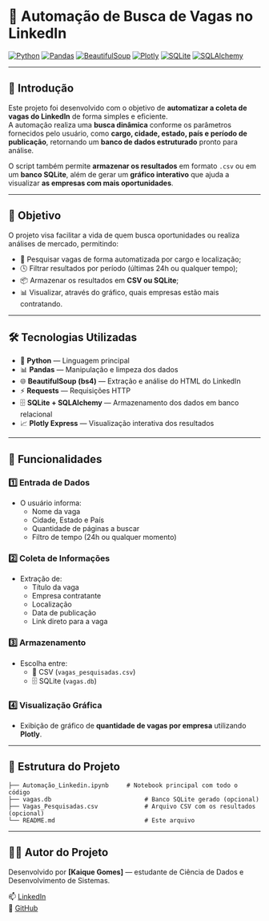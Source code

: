 # 🤖 Automação de Busca de Vagas no LinkedIn

[![Python](https://img.shields.io/badge/Python-blue?logo=python&logoColor=white)](https://www.python.org/)  [![Pandas](https://img.shields.io/badge/Pandas-150458?logo=pandas&logoColor=white)](https://pandas.pydata.org/)  [![BeautifulSoup](https://img.shields.io/badge/BeautifulSoup-4B8BBE?logo=python&logoColor=white)](https://www.crummy.com/software/BeautifulSoup/)  [![Plotly](https://img.shields.io/badge/Plotly-3F4F75?logo=plotly&logoColor=white)](https://plotly.com/python/)  [![SQLite](https://img.shields.io/badge/SQLite-07405E?logo=sqlite&logoColor=white)](https://www.sqlite.org/)  [![SQLAlchemy](https://img.shields.io/badge/SQLAlchemy-red?logo=python&logoColor=white)](https://www.sqlalchemy.org/)

---

## 🌟 Introdução

Este projeto foi desenvolvido com o objetivo de **automatizar a coleta de vagas do LinkedIn** de forma simples e eficiente.  
A automação realiza uma **busca dinâmica** conforme os parâmetros fornecidos pelo usuário, como **cargo, cidade, estado, país e período de publicação**, retornando um **banco de dados estruturado** pronto para análise.

O script também permite **armazenar os resultados** em formato `.csv` ou em um **banco SQLite**, além de gerar um **gráfico interativo** que ajuda a visualizar **as empresas com mais oportunidades**.

---

## 🎯 Objetivo

O projeto visa facilitar a vida de quem busca oportunidades ou realiza análises de mercado, permitindo:

- 🔎 Pesquisar vagas de forma automatizada por cargo e localização;  
- 🕓 Filtrar resultados por período (últimas 24h ou qualquer tempo);  
- 📦 Armazenar os resultados em **CSV ou SQLite**;  
- 📊 Visualizar, através do gráfico, quais empresas estão mais contratando.  

---

## 🛠 Tecnologias Utilizadas

- 🐍 **Python** — Linguagem principal  
- 📊 **Pandas** — Manipulação e limpeza dos dados  
- 🌐 **BeautifulSoup (bs4)** — Extração e análise do HTML do LinkedIn  
- ⚡ **Requests** — Requisições HTTP
- 🗄 **SQLite + SQLAlchemy** — Armazenamento dos dados em banco relacional  
- 📈 **Plotly Express** — Visualização interativa dos resultados  

---

## 🚀 Funcionalidades

### 1️⃣ Entrada de Dados
- O usuário informa:
  - Nome da vaga  
  - Cidade, Estado e País  
  - Quantidade de páginas a buscar  
  - Filtro de tempo (24h ou qualquer momento)

### 2️⃣ Coleta de Informações
- Extração de:
  - Título da vaga  
  - Empresa contratante  
  - Localização  
  - Data de publicação  
  - Link direto para a vaga  

### 3️⃣ Armazenamento
- Escolha entre:
  - 💾 CSV (`vagas_pesquisadas.csv`)  
  - 🗄 SQLite (`vagas.db`)

### 4️⃣ Visualização Gráfica
- Exibição de gráfico de **quantidade de vagas por empresa** utilizando **Plotly**.

---

## 🧩 Estrutura do Projeto

```text
├── Automação_Linkedin.ipynb     # Notebook principal com todo o código
├── vagas.db                          # Banco SQLite gerado (opcional)
├── Vagas_Pesquisadas.csv             # Arquivo CSV com os resultados (opcional)
└── README.md                         # Este arquivo
```

---
## 👨‍💻 Autor do Projeto

Desenvolvido por **[Kaique Gomes]** — estudante de Ciência de Dados e Desenvolvimento de Sistemas.

📫 [LinkedIn](https://www.linkedin.com/in/kaique-gomes-dev)  
🐙 [GitHub](https://github.com/Kaique-Gomes-de-Jesus)  